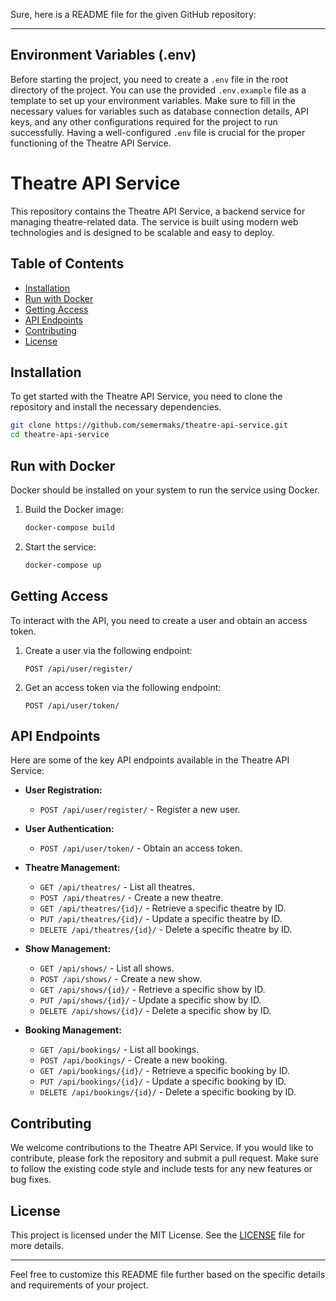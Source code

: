 Sure, here is a README file for the given GitHub repository:

---
## Environment Variables (.env)

Before starting the project, you need to create a `.env` file in the root directory of the project. You can use the provided `.env.example` file as a template to set up your environment variables. Make sure to fill in the necessary values for variables such as database connection details, API keys, and any other configurations required for the project to run successfully. Having a well-configured `.env` file is crucial for the proper functioning of the Theatre API Service.

# Theatre API Service

This repository contains the Theatre API Service, a backend service for managing theatre-related data. The service is built using modern web technologies and is designed to be scalable and easy to deploy.

## Table of Contents

- [Installation](#installation)
- [Run with Docker](#run-with-docker)
- [Getting Access](#getting-access)
- [API Endpoints](#api-endpoints)
- [Contributing](#contributing)
- [License](#license)

## Installation

To get started with the Theatre API Service, you need to clone the repository and install the necessary dependencies.

```bash
git clone https://github.com/semermaks/theatre-api-service.git
cd theatre-api-service
```

## Run with Docker

Docker should be installed on your system to run the service using Docker.

1. Build the Docker image:

    ```bash
    docker-compose build
    ```

2. Start the service:

    ```bash
    docker-compose up
    ```

## Getting Access

To interact with the API, you need to create a user and obtain an access token.

1. Create a user via the following endpoint:

    ```
    POST /api/user/register/
    ```

2. Get an access token via the following endpoint:

    ```
    POST /api/user/token/
    ```

## API Endpoints

Here are some of the key API endpoints available in the Theatre API Service:

- **User Registration:**
  - `POST /api/user/register/` - Register a new user.
  
- **User Authentication:**
  - `POST /api/user/token/` - Obtain an access token.

- **Theatre Management:**
  - `GET /api/theatres/` - List all theatres.
  - `POST /api/theatres/` - Create a new theatre.
  - `GET /api/theatres/{id}/` - Retrieve a specific theatre by ID.
  - `PUT /api/theatres/{id}/` - Update a specific theatre by ID.
  - `DELETE /api/theatres/{id}/` - Delete a specific theatre by ID.

- **Show Management:**
  - `GET /api/shows/` - List all shows.
  - `POST /api/shows/` - Create a new show.
  - `GET /api/shows/{id}/` - Retrieve a specific show by ID.
  - `PUT /api/shows/{id}/` - Update a specific show by ID.
  - `DELETE /api/shows/{id}/` - Delete a specific show by ID.

- **Booking Management:**
  - `GET /api/bookings/` - List all bookings.
  - `POST /api/bookings/` - Create a new booking.
  - `GET /api/bookings/{id}/` - Retrieve a specific booking by ID.
  - `PUT /api/bookings/{id}/` - Update a specific booking by ID.
  - `DELETE /api/bookings/{id}/` - Delete a specific booking by ID.

## Contributing

We welcome contributions to the Theatre API Service. If you would like to contribute, please fork the repository and submit a pull request. Make sure to follow the existing code style and include tests for any new features or bug fixes.

## License

This project is licensed under the MIT License. See the [LICENSE](LICENSE) file for more details.

---

Feel free to customize this README file further based on the specific details and requirements of your project.
